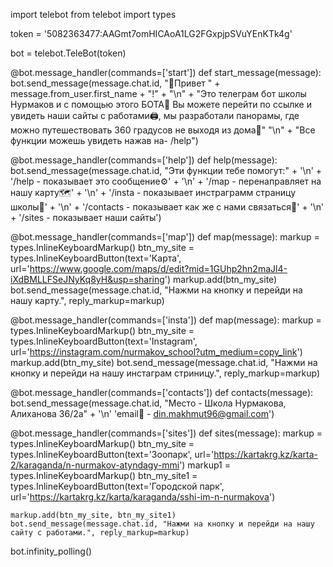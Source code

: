 import telebot
from telebot import types

token = '5082363477:AAGmt7omHICAoA1LG2FGxpjpSVuYEnKTk4g'

bot = telebot.TeleBot(token)


@bot.message_handler(commands=['start'])
def start_message(message):
    bot.send_message(message.chat.id, "👋Привет " + message.from_user.first_name + "!" + "\n" +
                     "Это телеграм бот школы Нурмаков и с помощью этого БОТА🤖 Вы можете перейти по ссылке и увидеть наши сайты с работами🖨️, мы разработали панорамы, где можно путешествовать 360 градусов не выходя из дома🗽"
                     "\n" + "Все функции можешь увидеть нажав на- /help")


@bot.message_handler(commands=['help'])
def help(message):
    bot.send_message(message.chat.id, "Эти функции тебе помогут:" + '\n' +
                     '/help - показывает это сообщение⚙' + '\n' +
                     '/map - перенаправляет на нашу карту🗺️' + '\n' +
                     '/insta - показывает инстраграмм страницу школы🏫' + '\n' +
                     '/contacts - показывает как же с нами связаться📱' + '\n' +
                     '/sites - показывает наши сайты')


@bot.message_handler(commands=['map'])
def map(message):
    markup = types.InlineKeyboardMarkup()
    btn_my_site = types.InlineKeyboardButton(text='Карта',
                                             url='https://www.google.com/maps/d/edit?mid=1GUhp2hn2maJl4-iXdBMLLFSeJNyKq8yH&usp=sharing')
    markup.add(btn_my_site)
    bot.send_message(message.chat.id, "Нажми на кнопку и перейди на нашу карту.", reply_markup=markup)


@bot.message_handler(commands=['insta'])
def map(message):
    markup = types.InlineKeyboardMarkup()
    btn_my_site = types.InlineKeyboardButton(text='Instagram',
                                             url='https://instagram.com/nurmakov_school?utm_medium=copy_link')
    markup.add(btn_my_site)
    bot.send_message(message.chat.id, "Нажми на кнопку и перейди на нашу инстаграм стриницу.", reply_markup=markup)


@bot.message_handler(commands=['contacts'])
def contacts(message):
    bot.send_message(message.chat.id, "Место - Школа Нурмакова, Алиханова 36/2a" + '\n'
                                                                                   'email📧 - din.makhmut96@gmail.com')


@bot.message_handler(commands=['sites'])
def sites(message):
    markup = types.InlineKeyboardMarkup()
    btn_my_site = types.InlineKeyboardButton(text='Зоопарк',
                                             url='https://kartakrg.kz/karta-2/karaganda/n-nurmakov-atyndagy-mmi')
    markup1 = types.InlineKeyboardMarkup()
    btn_my_site1 = types.InlineKeyboardButton(text='Городской парк',
                                              url='https://kartakrg.kz/karta/karaganda/sshi-im-n-nurmakova')

    markup.add(btn_my_site, btn_my_site1)
    bot.send_message(message.chat.id, "Нажми на кнопку и перейди на нашу сайту с работами.", reply_markup=markup)


bot.infinity_polling()
